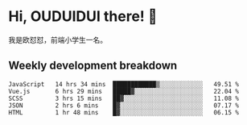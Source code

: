 # Hi, OUDUIDUI there!  👋

[comment]: <> ([<img align="right" width="50%" src="https://github-readme-stats.vercel.app/api?username=OUDUIDUI&theme=dark&show_icons=true">]&#40;https://metrics.lecoq.io/OUDUIDUI?template=classic&#41;)

我是欧怼怼，前端小学生一名。

##  Weekly development breakdown

<!--START_SECTION:waka-->
```text
JavaScript   14 hrs 34 mins  ████████████▒░░░░░░░░░░░░   49.51 % 
Vue.js       6 hrs 29 mins   █████▓░░░░░░░░░░░░░░░░░░░   22.04 % 
SCSS         3 hrs 15 mins   ██▓░░░░░░░░░░░░░░░░░░░░░░   11.08 % 
JSON         2 hrs 6 mins    █▓░░░░░░░░░░░░░░░░░░░░░░░   07.17 % 
HTML         1 hr 48 mins    █▓░░░░░░░░░░░░░░░░░░░░░░░   06.15 % 
```
<!--END_SECTION:waka-->